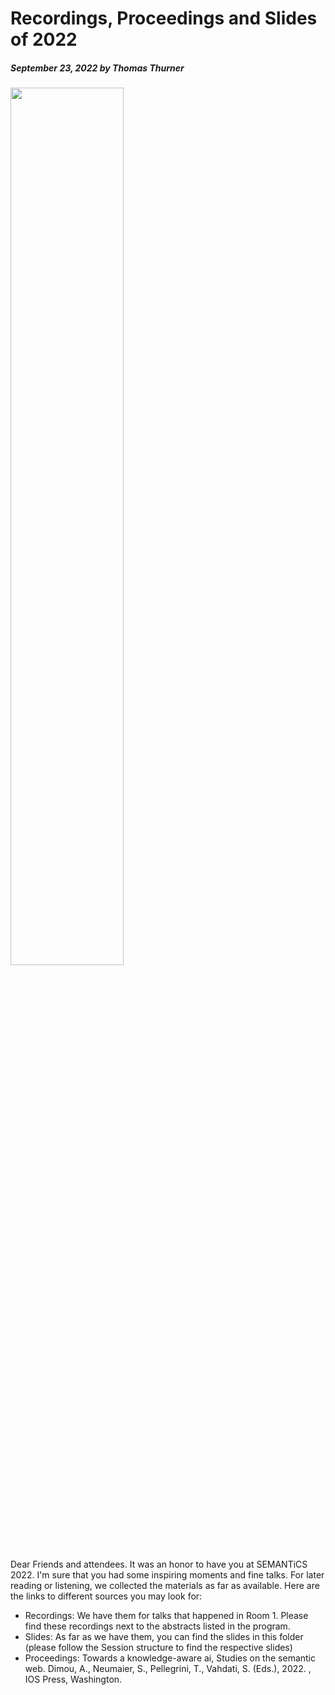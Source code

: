 # Recordings, Proceedings and Slides of 2022
##### September 23, 2022 by Thomas Thurner
<img src="../img/news/1.png" style="max-width:350px" width="60%" height="auto" alt="">  

Dear Friends and attendees. It was an honor to have you at SEMANTiCS 2022. I'm sure that you had some inspiring moments and fine talks.  For later reading or listening, we collected the materials as far as available. Here are the links to different sources you may look for:  
* Recordings: We have them for talks that happened in Room 1. Please find these recordings next to the abstracts listed in the program.
* Slides: As far as we have them, you can find the slides in this folder (please follow the Session structure to find the respective slides)
* Proceedings: Towards a knowledge-aware ai, Studies on the semantic web. Dimou, A., Neumaier, S., Pellegrini, T., Vahdati, S. (Eds.), 2022. , IOS Press, Washington.
